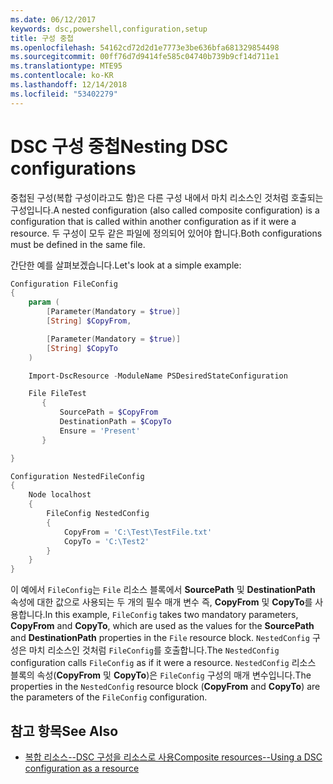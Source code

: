 ```yaml
---
ms.date: 06/12/2017
keywords: dsc,powershell,configuration,setup
title: 구성 중첩
ms.openlocfilehash: 54162cd72d2d1e7773e3be636bfa681329854498
ms.sourcegitcommit: 00ff76d7d9414fe585c04740b739b9cf14d711e1
ms.translationtype: MTE95
ms.contentlocale: ko-KR
ms.lasthandoff: 12/14/2018
ms.locfileid: "53402279"
---
```

# <a name="nesting-dsc-configurations"></a><span data-ttu-id="1afde-103">DSC 구성 중첩</span><span class="sxs-lookup"><span data-stu-id="1afde-103">Nesting DSC configurations</span></span>

<span data-ttu-id="1afde-104">중첩된 구성(복합 구성이라고도 함)은 다른 구성 내에서 마치 리소스인 것처럼 호출되는 구성입니다.</span><span class="sxs-lookup"><span data-stu-id="1afde-104">A nested configuration (also called composite configuration) is a configuration that is called within another configuration as if it were a resource.</span></span>
<span data-ttu-id="1afde-105">두 구성이 모두 같은 파일에 정의되어 있어야 합니다.</span><span class="sxs-lookup"><span data-stu-id="1afde-105">Both configurations must be defined in the same file.</span></span>

<span data-ttu-id="1afde-106">간단한 예를 살펴보겠습니다.</span><span class="sxs-lookup"><span data-stu-id="1afde-106">Let's look at a simple example:</span></span>

```powershell
Configuration FileConfig
{
    param (
        [Parameter(Mandatory = $true)]
        [String] $CopyFrom,

        [Parameter(Mandatory = $true)]
        [String] $CopyTo
    )

    Import-DscResource -ModuleName PSDesiredStateConfiguration

    File FileTest
       {
           SourcePath = $CopyFrom
           DestinationPath = $CopyTo
           Ensure = 'Present'
       }

}

Configuration NestedFileConfig
{
    Node localhost
    {
        FileConfig NestedConfig
        {
            CopyFrom = 'C:\Test\TestFile.txt'
            CopyTo = 'C:\Test2'
        }
    }
}
```

<span data-ttu-id="1afde-107">이 예에서 `FileConfig`는 `File` 리소스 블록에서 **SourcePath** 및 **DestinationPath** 속성에 대한 값으로 사용되는 두 개의 필수 매개 변수 즉, **CopyFrom** 및 **CopyTo**를 사용합니다.</span><span class="sxs-lookup"><span data-stu-id="1afde-107">In this example, `FileConfig` takes two mandatory parameters,  **CopyFrom** and **CopyTo**, which are used as the values for the **SourcePath** and **DestinationPath** properties in the `File` resource block.</span></span>
<span data-ttu-id="1afde-108">`NestedConfig` 구성은 마치 리소스인 것처럼 `FileConfig`를 호출합니다.</span><span class="sxs-lookup"><span data-stu-id="1afde-108">The `NestedConfig` configuration calls `FileConfig` as if it were a resource.</span></span>
<span data-ttu-id="1afde-109">`NestedConfig` 리소스 블록의 속성(**CopyFrom** 및 **CopyTo**)은 `FileConfig` 구성의 매개 변수입니다.</span><span class="sxs-lookup"><span data-stu-id="1afde-109">The properties in the `NestedConfig` resource block (**CopyFrom** and **CopyTo**) are the parameters of the `FileConfig` configuration.</span></span>

## <a name="see-also"></a><span data-ttu-id="1afde-110">참고 항목</span><span class="sxs-lookup"><span data-stu-id="1afde-110">See Also</span></span>

- [<span data-ttu-id="1afde-111">복합 리소스--DSC 구성을 리소스로 사용</span><span class="sxs-lookup"><span data-stu-id="1afde-111">Composite resources--Using a DSC configuration as a resource</span></span>](../resources/authoringResourceComposite.md)